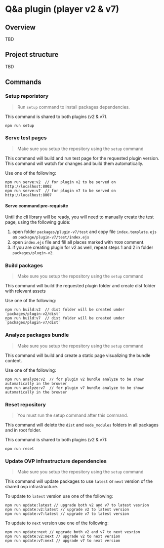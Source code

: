 # Q&a plugin (player v2 & v7)

## Overview
TBD

## Project structure
TBD

## Commands

### Setup reporistory
> Run `setup` command to install packages dependencies.

This command is shared to both plugins (v2 & v7).

```
npm run setup
``` 

### Serve test pages
> Make sure you setup the repository using the `setup` command

This command will build and run test page for the requested plugin version. This command will watch for changes and build them automatically. 

Use one of the following:
```$xslt
npm run serve:v2  // for plugin v2 to be served on http://localhost:8002
npm run serve:v7  // for plugin v7 to be served on http://localhost:8007
``` 

#### Serve command pre-requisite
Until the cli library will be ready, you will need to manually create the test page, using the following guide:
1. open folder `packages/plugin-v7/test` and copy file `index.template.ejs` as  `package/plugin-v7/test/index.ejs`
2. open `index.ejs` file and fill all places marked with `TODO` comment.
3. if you are creating plugin for v2 as well, repeat steps 1 and 2 in folder `packages/plugin-v2`.

### Build packages 
> Make sure you setup the repository using the `setup` command

This command will build the requested plugin folder and create dist folder with relevant assets 

Use one of the following:
```$xslt
npm run build:v2  // dist folder will be created under `packages/plugin-v2/dist`
npm run build:v7  // dist folder will be created under `packages/plugin-v7/dist`
``` 

### Analyze packages bundle
> Make sure you setup the repository using the `setup` command

This command will build and create a static page visualizing the bundle content.

Use one of the following:
```$xslt
npm run analyze:v2  // for plugin v2 bundle analyze to be shown automatically in the browser
npm run analyze:v7  // for plugin v7 bundle analyze to be shown automatically in the browser
``` 


### Reset repository
> You must run the setup command after this command.

This command will delete the `dist` and `node_modules` folders in all packages and in root folder.


This command is shared to both plugins (v2 & v7):
```$xslt
npm run reset
``` 


### Update OVP infrastructure dependencies
> Make sure you setup the repository using the `setup` command

This command will update packages to use `latest` or `next` version of the shared ovp infrastructure.

To update to `latest` version use one of the following:
```$xslt
npm run update:latest // upgrade both v2 and v7 to latest vesrion
npm run update:v2:latest // upgrade v2 to latest version
npm run update:v7:latest // upgrade v7 to latest version
```

To update to `next` version use one of the following:
```$xslt
npm run update:next // upgrade both v2 and v7 to next vesrion
npm run update:v2:next // upgrade v2 to next version
npm run update:v7:next // upgrade v7 to next version
```
